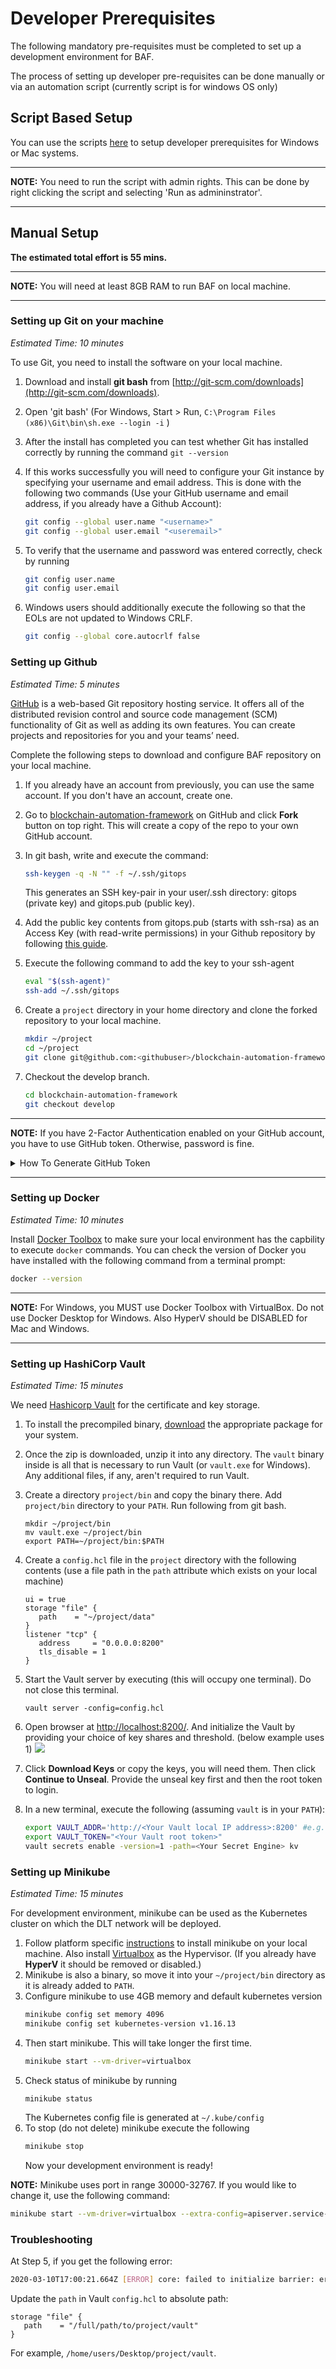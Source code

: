 # Developer Prerequisites

The following mandatory pre-requisites must be completed to set up a development environment for BAF.  

The process of setting up developer pre-requisites can be done manually or via an automation script (currently script is for windows OS only)

## Script Based Setup
You can use the scripts [here](https://github.com/hyperledger-labs/blockchain-automation-framework/tree/master/platforms/shared/scripts) to setup developer prerequisites for Windows or Mac systems.   

---

**NOTE:** You need to run the script with admin rights. This can be done by right clicking the script and selecting 'Run as admininstrator'. 

---

## Manual Setup

**The estimated total effort is 55 mins.**

---

**NOTE:** You will need at least 8GB RAM to run BAF on local machine. 

---

### Setting up Git on your machine

_Estimated Time: 10 minutes_

To use Git, you need to install the software on your local machine.

1. Download and install **git bash** from [http://git-scm.com/downloads](http://git-scm.com/downloads).
1. Open 'git bash' (For Windows, Start > Run, `C:\Program Files (x86)\Git\bin\sh.exe --login -i` )
1. After the install has completed you can test whether Git has installed correctly by running the command `git --version`
1. If this works successfully you will need to configure your Git instance by specifying your username and email address. This is done with the following two commands (Use your GitHub username and email address, if you already have a Github Account):
   ```bash
   git config --global user.name "<username>"
   git config --global user.email "<useremail>"
   ```
1. To verify that the username and password was entered correctly, check by running

   ```bash
   git config user.name
   git config user.email
   ```

1. Windows users should additionally execute the following so that the EOLs are not updated to Windows CRLF.

   ```bash
   git config --global core.autocrlf false
   ```

### Setting up Github

_Estimated Time: 5 minutes_

[GitHub](https://github.com/) is a web-based Git repository hosting service. It offers all of the distributed revision control and source code management (SCM) functionality of Git as well as adding its own features. You can create projects and repositories for you and your teams’ need.

Complete the following steps to download and configure BAF repository on your local machine.

1. If you already have an account from previously, you can use the same account. If you don't have an account, create one.
1. Go to [blockchain-automation-framework](https://github.com/hyperledger-labs/blockchain-automation-framework) on GitHub and click **Fork** button on top right. This will create a copy of the repo to your own GitHub account.
1. In git bash, write and execute the command:

   ```bash
   ssh-keygen -q -N "" -f ~/.ssh/gitops
   ```

   This generates an SSH key-pair in your user/.ssh directory: gitops (private key) and gitops.pub (public key).

1. Add the public key contents from gitops.pub (starts with ssh-rsa) as an Access Key (with read-write permissions) in your Github repository by following [this guide](https://help.github.com/en/github/authenticating-to-github/adding-a-new-ssh-key-to-your-github-account).
1. Execute the following command to add the key to your ssh-agent
   ```bash
   eval "$(ssh-agent)"
   ssh-add ~/.ssh/gitops
   ```
1. Create a `project` directory in your home directory and clone the forked repository to your local machine.
   ```bash
   mkdir ~/project
   cd ~/project
   git clone git@github.com:<githubuser>/blockchain-automation-framework.git
   ```
1. Checkout the develop branch.
   ```bash
   cd blockchain-automation-framework
   git checkout develop
   ```

---

**NOTE:** If you have 2-Factor Authentication enabled on your GitHub account, you have to use GitHub token. Otherwise, password is fine.

<details>
  <summary>How To Generate GitHub Token</summary>
  
   1. On GitHub page, click your profile icon and then click **Settings**.
   2. On the sidebar, click **Developer settings**.
   3. On the sidebar, click **Personal access tokens**.
   4. Click **Generate new token**.
   5. Add a token description, enable suitable access and click **Generate token**.
   6. Copy the token to a secure location or password management app.

For security reasons, after you leave the page, you can no longer see the token again.

</details>

---

### Setting up Docker

_Estimated Time: 10 minutes_

Install [Docker Toolbox](https://docs.docker.com/toolbox/overview/) to make sure your local environment has the capbility to execute `docker` commands.
You can check the version of Docker you have installed with the following
command from a terminal prompt:

```bash
docker --version
```

---

**NOTE:** For Windows, you MUST use Docker Toolbox with VirtualBox. Do not use Docker Desktop for Windows. Also HyperV should be DISABLED for Mac and Windows.

---

### Setting up HashiCorp Vault

_Estimated Time: 15 minutes_

We need [Hashicorp Vault](https://www.vaultproject.io/) for the certificate and key storage.

1. To install the precompiled binary, [download](https://www.vaultproject.io/downloads/) the appropriate package for your system.
1. Once the zip is downloaded, unzip it into any directory. The `vault` binary inside is all that is necessary to run Vault (or `vault.exe` for Windows). Any additional files, if any, aren't required to run Vault.

1. Create a directory `project/bin` and copy the binary there. Add `project/bin` directory to your `PATH`. Run following from git bash.
   ```
   mkdir ~/project/bin
   mv vault.exe ~/project/bin
   export PATH=~/project/bin:$PATH
   ```
1. Create a `config.hcl` file in the `project` directory with the following contents (use a file path in the `path` attribute which exists on your local machine)
   ```
   ui = true
   storage "file" {
      path    = "~/project/data"
   }
   listener "tcp" {
      address     = "0.0.0.0:8200"
      tls_disable = 1
   }
   ```
1. Start the Vault server by executing (this will occupy one terminal). Do not close this terminal.
   ```
   vault server -config=config.hcl
   ```
1. Open browser at [http://localhost:8200/](http://localhost:8200/). And initialize the Vault by providing your choice of key shares and threshold. (below example uses 1)
   ![](./../_static/vault-init.png)
1. Click **Download Keys** or copy the keys, you will need them. Then click **Continue to Unseal**. Provide the unseal key first and then the root token to login.
1. In a new terminal, execute the following (assuming `vault` is in your `PATH`):
   ```bash
   export VAULT_ADDR='http://<Your Vault local IP address>:8200' #e.g. http://192.168.0.1:8200
   export VAULT_TOKEN="<Your Vault root token>"
   vault secrets enable -version=1 -path=<Your Secret Engine> kv
   ```

### Setting up Minikube

_Estimated Time: 15 minutes_

For development environment, minikube can be used as the Kubernetes cluster on which the DLT network will be deployed.

1. Follow platform specific [instructions](https://kubernetes.io/docs/tasks/tools/install-minikube/) to install minikube on your local machine. Also install [Virtualbox](https://www.virtualbox.org/wiki/Downloads) as the Hypervisor. (If you already have **HyperV** it should be removed or disabled.)
1. Minikube is also a binary, so move it into your `~/project/bin` directory as it is already added to `PATH`.
1. Configure minikube to use 4GB memory and default kubernetes version
   ```bash
   minikube config set memory 4096
   minikube config set kubernetes-version v1.16.13
   ```
1. Then start minikube. This will take longer the first time.
   ```bash
   minikube start --vm-driver=virtualbox
   ```
1. Check status of minikube by running
   ```bash
   minikube status
   ```
   The Kubernetes config file is generated at `~/.kube/config`
1. To stop (do not delete) minikube execute the following
   ```bash
   minikube stop
   ```
   Now your development environment is ready!

**NOTE:** Minikube uses port in range 30000-32767. If you would like to change it, use the following command:

```bash
minikube start --vm-driver=virtualbox --extra-config=apiserver.service-node-port-range=15000-20000
```

### Troubleshooting

At Step 5, if you get the following error:

```bash
2020-03-10T17:00:21.664Z [ERROR] core: failed to initialize barrier: error="failed to persist keyring: mkdir /project: permission denied"
```

Update the `path` in Vault `config.hcl` to absolute path:

```
storage "file" {
   path    = "/full/path/to/project/vault"
}
```

For example, `/home/users/Desktop/project/vault`.
